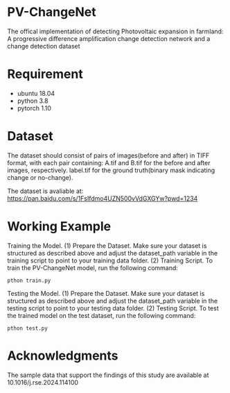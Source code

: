 # PV-ChangeNet
The offical implementation of detecting Photovoltaic expansion in farmland: A progressive difference amplification change detection network and a change detection dataset

# Requirement
* ubuntu 18.04 <br>
* python 3.8<br>
* pytorch 1.10<br>

# Dataset
The dataset should consist of pairs of images(before and after) in TIFF format, with each pair containing: A.tif and B.tif for the before and after images, respectively. label.tif for the ground truth(binary mask indicating change or no-change).

The dataset is avaliable at: https://pan.baidu.com/s/1FsIfdmo4UZN500vVdGXGYw?pwd=1234

# Working Example
Training the Model.
(1) Prepare the Dataset. Make sure your dataset is structured as described above and adjust the dataset_path variable in the training script to point to your training data folder. (2) Training Script. To train the PV-ChangeNet model, run the following command:
```
pthon train.py
```
Testing the Model.
(1) Prepare the Dataset. Make sure your dataset is structured as described above and adjust the dataset_path variable in the testing script to point to your testing data folder. (2) Testing Script. To test the trained model on the test dataset, run the following command:
```
pthon test.py
```
# Acknowledgments
The sample data that support the findings of this study are available at 10.1016/j.rse.2024.114100
